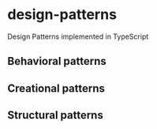 # design-patterns

Design Patterns implemented in TypeScript

## Behavioral patterns

## Creational patterns

## Structural patterns
